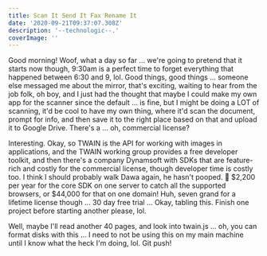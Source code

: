 ```yaml
---
title: Scan It Send It Fax Rename It
date: '2020-09-21T09:37:07.308Z'
description: '--technologic--.'
coverImage: ''
---
```


Good morning! Woof, what a day so far ... we're going to pretend that it starts now though, 9:30am is a perfect time to forget everything that happened between 6:30 and 9, lol. Good things, good things ... someone else messaged me about the mirror, that's exciting, waiting to hear from the job folk, oh boy, and I just had the thought that maybe I could make my own app for the scanner since the default ... is fine, but I might be doing a LOT of scanning, it'd be cool to have my own thing, where it'd scan the document, prompt for info, and then save it to the right place based on that and upload it to Google Drive. There's a ... oh, commercial license?

Interesting. Okay, so TWAIN is the API for working with images in applications, and the TWAIN working group provides a free developer toolkit, and then there's a company Dynamsoft with SDKs that are feature-rich and costly for the commercial license, though developer time is costly too. I think I should probably walk Dawa again, he hasn't pooped. 🐶 $2,200 per year for the core SDK on one server to catch all the supported browsers, or $44,000 for that on one domain! Huh, seven grand for a lifetime license though ... 30 day free trial ... Okay, tabling this. Finish one project before starting another please, lol.

Well, maybe I'll read another 40 pages, and look into twain.js ... oh, you can format disks with this ... I need to not be using this on my main machine until I know what the heck I'm doing, lol.
Git push!
